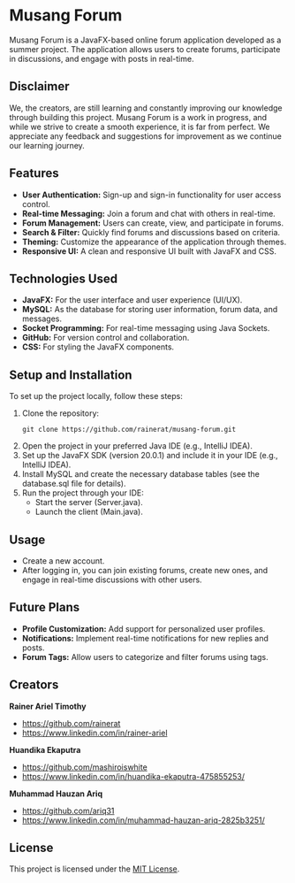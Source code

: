 # Musang Forum

Musang Forum is a JavaFX-based online forum application developed as a summer project. The application allows users to create forums, participate in discussions, and engage with posts in real-time.

## Disclaimer

We, the creators, are still learning and constantly improving our knowledge through building this project. Musang Forum is a work in progress, and while we strive to create a smooth experience, it is far from perfect. We appreciate any feedback and suggestions for improvement as we continue our learning journey.

## Features

- **User Authentication:** Sign-up and sign-in functionality for user access control.
- **Real-time Messaging:** Join a forum and chat with others in real-time.
- **Forum Management:** Users can create, view, and participate in forums.
- **Search & Filter:** Quickly find forums and discussions based on criteria.
- **Theming:** Customize the appearance of the application through themes.
- **Responsive UI:** A clean and responsive UI built with JavaFX and CSS.

## Technologies Used

- **JavaFX:** For the user interface and user experience (UI/UX).
- **MySQL:** As the database for storing user information, forum data, and messages.
- **Socket Programming:** For real-time messaging using Java Sockets.
- **GitHub:** For version control and collaboration.
- **CSS:** For styling the JavaFX components.

## Setup and Installation

To set up the project locally, follow these steps:

1. Clone the repository:
   ```
   git clone https://github.com/rainerat/musang-forum.git
   ```
2. Open the project in your preferred Java IDE (e.g., IntelliJ IDEA).
3. Set up the JavaFX SDK (version 20.0.1) and include it in your IDE (e.g., IntelliJ IDEA).
4. Install MySQL and create the necessary database tables (see the database.sql file for details).
5. Run the project through your IDE:
   - Start the server (Server.java).
   - Launch the client (Main.java).

## Usage

- Create a new account.
- After logging in, you can join existing forums, create new ones, and engage in real-time discussions with other users.

## Future Plans

- **Profile Customization:** Add support for personalized user profiles.
- **Notifications:** Implement real-time notifications for new replies and posts.
- **Forum Tags:** Allow users to categorize and filter forums using tags.

## Creators

**Rainer Ariel Timothy**
- https://github.com/rainerat
- https://www.linkedin.com/in/rainer-ariel

**Huandika Ekaputra**
- https://github.com/mashiroiswhite
- https://www.linkedin.com/in/huandika-ekaputra-475855253/

**Muhammad Hauzan Ariq**
- https://github.com/ariq31
- https://www.linkedin.com/in/muhammad-hauzan-ariq-2825b3251/

## License
This project is licensed under the [MIT License](https://github.com/rainerat/Musang-Forum/blob/master/LICENSE).
